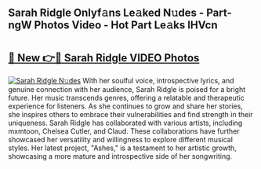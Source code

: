 ## Sarah Ridgle Onlyf𝚊ns Le𝚊ked N𝚞des - Part-ngW Photos Video - Hot Part Le𝚊ks lHVcn

# <h2><a href="http://ab97866.deff.icu/?id=Sarah+Ridgle">🔗 New 👉🔴 Sarah Ridgle VIDEO Photos</a></h2>

[![Sarah Ridgle N𝚞des](https://i.imgur.com/rIISA9y.gif)](http://ab97866.deff.icu/?id=Sarah+Ridgle)
With her soulful voice, introspective lyrics, and genuine connection with her audience, Sarah Ridgle is poised for a bright future. Her music transcends genres, offering a relatable and therapeutic experience for listeners. As she continues to grow and share her stories, she inspires others to embrace their vulnerabilities and find strength in their uniqueness. Sarah Ridgle has collaborated with various artists, including mxmtoon, Chelsea Cutler, and Claud. These collaborations have further showcased her versatility and willingness to explore different musical styles. Her latest project, "Ashes," is a testament to her artistic growth, showcasing a more mature and introspective side of her songwriting.
